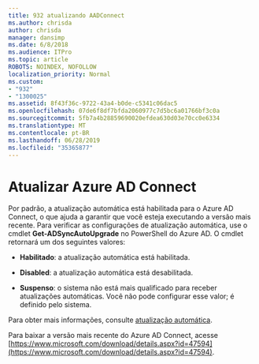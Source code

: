 ```yaml
---
title: 932 atualizando AADConnect
ms.author: chrisda
author: chrisda
manager: dansimp
ms.date: 6/8/2018
ms.audience: ITPro
ms.topic: article
ROBOTS: NOINDEX, NOFOLLOW
localization_priority: Normal
ms.custom:
- "932"
- "1300025"
ms.assetid: 8f43f36c-9722-43a4-b0de-c5341c06dac5
ms.openlocfilehash: 07de6f8df7bfda2060977c7d5bc6a01766bf3c0a
ms.sourcegitcommit: 5fb7a4b28859690020efdea630d03e70cc0e6334
ms.translationtype: MT
ms.contentlocale: pt-BR
ms.lasthandoff: 06/28/2019
ms.locfileid: "35365877"
---
```

# <a name="upgrade-azure-ad-connect"></a>Atualizar Azure AD Connect

Por padrão, a atualização automática está habilitada para o Azure AD Connect, o que ajuda a garantir que você esteja executando a versão mais recente. Para verificar as configurações de atualização automática, use o cmdlet **Get-ADSyncAutoUpgrade** no PowerShell do Azure AD. O cmdlet retornará um dos seguintes valores:

- **Habilitado**: a atualização automática está habilitada.

- **Disabled**: a atualização automática está desabilitada.

- **Suspenso**: o sistema não está mais qualificado para receber atualizações automáticas. Você não pode configurar esse valor; é definido pelo sistema.

Para obter mais informações, consulte [atualização automática](https://docs.microsoft.com/azure/active-directory/connect/active-directory-aadconnect-feature-automatic-upgrade).

Para baixar a versão mais recente do Azure AD Connect, acesse [https://www.microsoft.com/download/details.aspx?id=47594](https://www.microsoft.com/download/details.aspx?id=47594).
